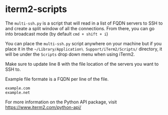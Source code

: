 # iterm2-scripts

The `multi-ssh.py` is a script that will read in a list of FQDN servers to SSH to and create a split window of all the connections. From there, you can go into broadcast mode (by default `cmd + shift + i`)

You can place the `multi-ssh.py` script anywhere on your machine but if you place it in the `~/Library/Application\ Support/iTerm2/Scripts/` directory, it will be under the `Scripts` drop down menu when using iTerm2. 

Make sure to update line 8 with the file location of the servers you want to SSH to. 

Example file formate is a FQDN per line of the file. 

```
example.com
example.net
```

For more information on the Python API package, visit https://www.iterm2.com/python-api/
